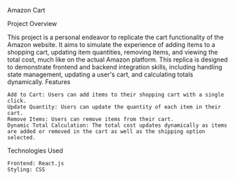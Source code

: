 Amazon Cart

Project Overview

This project is a personal endeavor to replicate the cart functionality of the Amazon website. It aims to simulate the experience of adding items to a shopping cart, updating item quantities, removing items, and viewing the total cost, much like on the actual Amazon platform. This replica is designed to demonstrate frontend and backend integration skills, including handling state management, updating a user's cart, and calculating totals dynamically.
Features

    Add to Cart: Users can add items to their shopping cart with a single click.
    Update Quantity: Users can update the quantity of each item in their cart.
    Remove Items: Users can remove items from their cart.
    Dynamic Total Calculation: The total cost updates dynamically as items are added or removed in the cart as well as the shipping option selected.

Technologies Used

    Frontend: React.js
    Styling: CSS 
